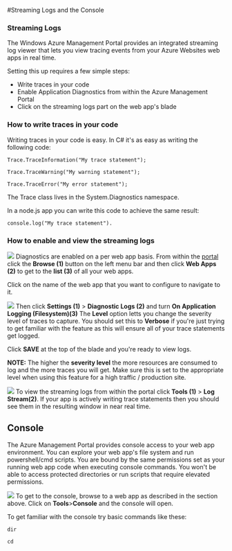 <properties 
	pageTitle="Streaming logs and console" 
	description="Streaming logs and console overview" 
	authors="btardif" 
	manager="wpickett" 
	editor="" 
	services="app-service\web" 
	documentationCenter=""/>

<tags 
	ms.service="app-service-web" 
	ms.workload="web" 
	ms.tgt_pltfrm="na" 
	ms.devlang="multiple" 
	ms.topic="article" 
	ms.date="08/10/2015" 
	ms.author="byvinyal"/>

#Streaming Logs and the Console

### Streaming Logs ###

The Windows Azure Management Portal provides an integrated streaming log viewer that lets you view tracing events from 
your Azure Websites web apps in real time.  

Setting this up requires a few simple steps:

- Write traces in your code
- Enable Application Diagnostics from within the Azure Management Portal
- Click on the streaming logs part on the web app's blade

### How to write traces in your code ###

Writing traces in your code is easy.  In C# it's as easy as writing the following code:

`````````````````````````
Trace.TraceInformation("My trace statement");
`````````````````````````

`````````````````````````
Trace.TraceWarning("My warning statement");
`````````````````````````

`````````````````````````
Trace.TraceError("My error statement");
`````````````````````````

The Trace class lives in the System.Diagnostics namespace.

In a node.js app you can write this code to achieve the same result:

`````````````````````````
console.log("My trace statement").
`````````````````````````

### How to enable and view the streaming logs ###

![][BrowseSitesScreenshot]
Diagnostics are enabled on a per web app basis.  From within the [portal](https://manage.windowsazure.cn) click the
 **Browse (1)** button on the left menu bar and then click **Web Apps (2)** to get to the **list (3)** of 
 all your web apps.  

Click on the name of the web app that you want to configure to navigate to it.
  
![][DiagnosticsLogs]
Then click **Settings (1)** > **Diagnostic Logs (2)** and turn **On** 
**Application Logging (Filesystem)(3)** The **Level** option letts you change the severity 
level of traces to capture.  You should set this to **Verbose** if you're just trying to 
get familiar with the feature as this will ensure all of your trace statements get logged.

Click **SAVE** at the top of the blade and you're ready to view logs.

**NOTE:** The higher the **severity level** the more resources are consumed to log and the more traces 
you will get. Make sure this is set to the appropriate level when using this feature for 
a high traffic / production site. 

![][StreamingLogsScreenshot]
To view the streaming logs from within the portal click **Tools (1)** > **Log Stream(2)**. If your app 
is actively writing trace statements then you should see them in the resulting window in near real time.

## Console ##

The Azure Management Portal provides console access to your web app environment. You can explore your web 
app's file system and run powershell/cmd scripts.  You are bound by the same permissions set as 
your running web app code when executing console commands. You won't be able to access protected 
directories or run scripts that require elevated permissions.  

![][ConsoleScreenshot]
To get to the console, browse to a web app as described in the section above. 
Click on **Tools**>**Console** and the console will open.

To get familiar with the console try basic commands like these:



`````````````````````````
dir
`````````````````````````

`````````````````````````
cd
`````````````````````````



<!-- Images. -->
[DiagnosticsLogs]: ./media/web-sites-streaming-logs-and-console/diagnostic-logs.png
[BrowseSitesScreenshot]: ./media/web-sites-streaming-logs-and-console/browse-sites.png
[StreamingLogsScreenshot]: ./media/web-sites-streaming-logs-and-console/streaming-logs.png
[ConsoleScreenshot]: ./media/web-sites-streaming-logs-and-console/console.png

